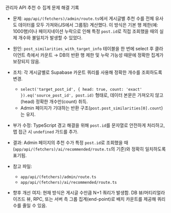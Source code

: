 관리자 API 추천 수 집계 문제 해결 기록

- 문제: `app/api/(fetchers)/admin/route.ts`에서 게시글별 추천 수를 전체 유사도 데이터를 모두 가져와(JS에서 그룹핑) 계산했다. 이 방식은 기본 행 제한(예: 1000행)이나 페이지네이션 누락으로 인해 특정 `post.id`로 직접 조회했을 때의 실제 개수와 불일치가 발생할 수 있었다.

- 원인: `post_similarities_with_target_info` 테이블을 한 번에 select 후 클라이언트 측에서 카운트 → DB의 반환 행 제한 및 누락 가능성 때문에 정확한 집계가 보장되지 않음.

- 조치: 각 게시글별로 Supabase 카운트 쿼리를 사용해 정확한 개수를 조회하도록 변경.
  - `select('target_post_id', { head: true, count: 'exact' }).eq('source_post_id', post.id)` 형태로, 데이터 본문은 가져오지 않고(head) 정확한 개수만(count) 취득.
  - Admin 페이지가 기대하는 반환 구조(`post.post_similarities[0].count`)는 유지.

- 부가 수정: TypeScript 경고 해결을 위해 `post.id`를 문자열로 안전하게 처리하고, 맵 접근 시 `undefined` 가드를 추가.

- 결과: Admin 페이지의 추천 수가 특정 `post.id`로 조회했을 때(`app/api/(fetchers)/ai/recommended/route.ts`의 기준)와 정확히 일치하도록 표기됨.

- 참고 파일:
  - `app/api/(fetchers)/admin/route.ts`
  - `app/api/(fetchers)/ai/recommended/route.ts`

- 향후 개선 여지: 현재 방식은 게시글 수만큼 N+1 쿼리가 발생함. DB 뷰/머티리얼라이즈드 뷰, RPC, 또는 서버 측 그룹 집계(end-point)로 배치 카운트를 제공해 쿼리 수를 줄일 수 있음.
